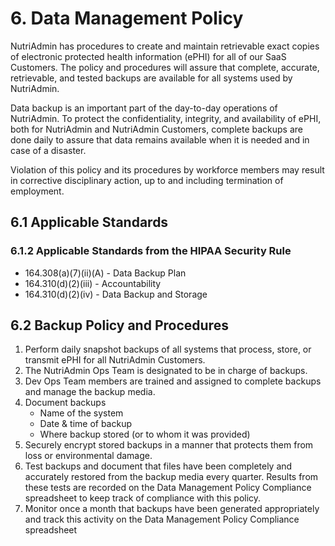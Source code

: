 # 6. Data Management Policy

NutriAdmin has procedures to create and maintain retrievable exact copies of electronic protected health information (ePHI) for all of our SaaS Customers. The policy and procedures will assure that complete, accurate, retrievable, and tested backups are available for all systems used by NutriAdmin.

Data backup is an important part of the day-to-day operations of NutriAdmin. To protect the confidentiality, integrity, and availability of ePHI, both for NutriAdmin and NutriAdmin Customers, complete backups are done daily to assure that data remains available when it is needed and in case of a disaster.

Violation of this policy and its procedures by workforce members may result in corrective disciplinary action, up to and including termination of employment.

## 6.1 Applicable Standards

### 6.1.2 Applicable Standards from the HIPAA Security Rule

* 164.308(a)(7)(ii)(A) - Data Backup Plan
* 164.310(d)(2)(iii) - Accountability
* 164.310(d)(2)(iv) - Data Backup and Storage

## 6.2 Backup Policy and Procedures

1. Perform daily snapshot backups of all systems that process, store, or transmit ePHI for all NutriAdmin Customers.
2. The NutriAdmin Ops Team is designated to be in charge of backups.
3. Dev Ops Team members are trained and assigned to complete backups and manage the backup media.
4. Document backups
   * Name of the system
   * Date & time of backup
   * Where backup stored (or to whom it was provided)
5. Securely encrypt stored backups in a manner that protects them from loss or environmental damage.
6. Test backups and document that files have been completely and accurately restored from the backup media every quarter. Results from these tests are recorded on the Data Management Policy Compliance spreadsheet to keep track of compliance with this policy.
7. Monitor once a month that backups have been generated appropriately and track this activity on the Data Management Policy Compliance spreadsheet
